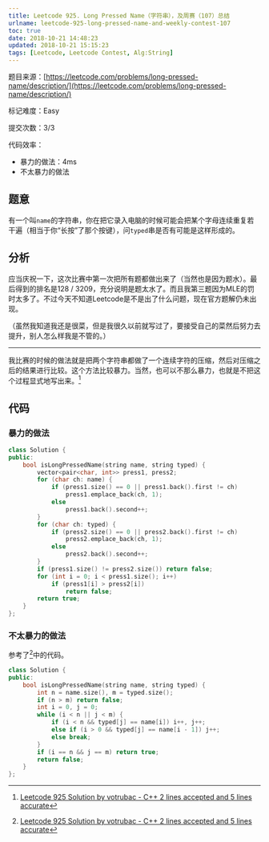 ```yaml
---
title: Leetcode 925. Long Pressed Name（字符串），及周赛（107）总结
urlname: leetcode-925-long-pressed-name-and-weekly-contest-107
toc: true
date: 2018-10-21 14:48:23
updated: 2018-10-21 15:15:23
tags: [Leetcode, Leetcode Contest, Alg:String]
---
```


题目来源：[https://leetcode.com/problems/long-pressed-name/description/](https://leetcode.com/problems/long-pressed-name/description/)

标记难度：Easy

提交次数：3/3

代码效率：

* 暴力的做法：4ms
* 不太暴力的做法

## 题意

有一个叫`name`的字符串，你在把它录入电脑的时候可能会把某个字母连续重复若干遍（相当于你“长按”了那个按键），问`typed`串是否有可能是这样形成的。

## 分析

应当庆祝一下，这次比赛中第一次把所有题都做出来了（当然也是因为题水）。最后得到的排名是128 / 3209，充分说明是题太水了。而且我第三题因为MLE的罚时太多了。不过今天不知道Leetcode是不是出了什么问题，现在官方题解仍未出现。

（虽然我知道我还是很菜，但是我很久以前就写过了，要接受自己的菜然后努力去提升，别人怎么样我是不管的。）

---

我比赛的时候的做法就是把两个字符串都做了一个连续字符的压缩，然后对压缩之后的结果进行比较。这个方法比较暴力。当然，也可以不那么暴力，也就是不把这个过程显式地写出来。[^sol]

[^sol]: [Leetcode 925 Solution by votrubac - C++ 2 lines accepted and 5 lines accurate](https://leetcode.com/problems/long-pressed-name/discuss/183929/C++-2-lines-accepted-and-5-lines-accurate)

## 代码

### 暴力的做法

```cpp
class Solution {
public:
    bool isLongPressedName(string name, string typed) {
        vector<pair<char, int>> press1, press2;
        for (char ch: name) {
            if (press1.size() == 0 || press1.back().first != ch)
                press1.emplace_back(ch, 1);
            else
                press1.back().second++;
        }
        for (char ch: typed) {
            if (press2.size() == 0 || press2.back().first != ch)
                press2.emplace_back(ch, 1);
            else
                press2.back().second++;
        }
        if (press1.size() != press2.size()) return false;
        for (int i = 0; i < press1.size(); i++)
            if (press1[i] > press2[i])
                return false;
        return true;
    }
};
```

### 不太暴力的做法

参考了[^sol]中的代码。

```cpp
class Solution {
public:
    bool isLongPressedName(string name, string typed) {
        int n = name.size(), m = typed.size();
        if (n > m) return false;
        int i = 0, j = 0;
        while (i < n || j < m) {
            if (i < n && typed[j] == name[i]) i++, j++;
            else if (i > 0 && typed[j] == name[i - 1]) j++;
            else break;
        }
        if (i == n && j == m) return true;
        return false;
    }
};
```
